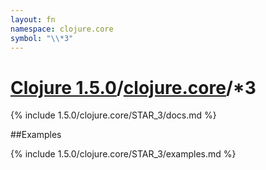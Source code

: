 ```yaml
---
layout: fn
namespace: clojure.core
symbol: "\\*3"
---
```


# [Clojure 1.5.0](../../)/[clojure.core](../)/\*3

{% include 1.5.0/clojure.core/STAR_3/docs.md %}

##Examples

{% include 1.5.0/clojure.core/STAR_3/examples.md %}

